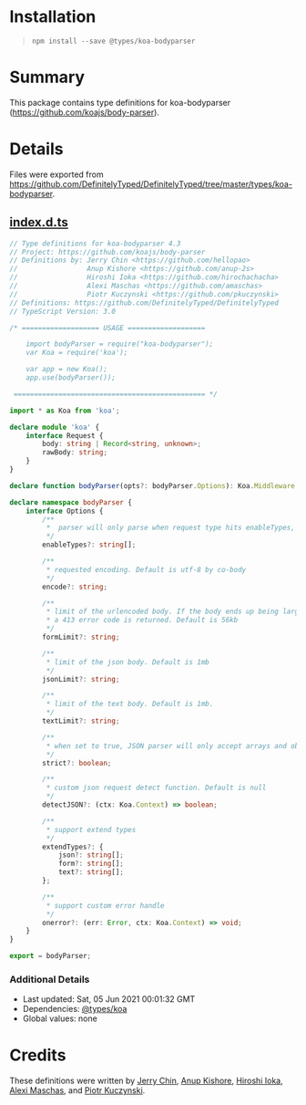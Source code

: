 # Installation
> `npm install --save @types/koa-bodyparser`

# Summary
This package contains type definitions for koa-bodyparser (https://github.com/koajs/body-parser).

# Details
Files were exported from https://github.com/DefinitelyTyped/DefinitelyTyped/tree/master/types/koa-bodyparser.
## [index.d.ts](https://github.com/DefinitelyTyped/DefinitelyTyped/tree/master/types/koa-bodyparser/index.d.ts)
````ts
// Type definitions for koa-bodyparser 4.3
// Project: https://github.com/koajs/body-parser
// Definitions by: Jerry Chin <https://github.com/hellopao>
//                 Anup Kishore <https://github.com/anup-2s>
//                 Hiroshi Ioka <https://github.com/hirochachacha>
//                 Alexi Maschas <https://github.com/amaschas>
//                 Piotr Kuczynski <https://github.com/pkuczynski>
// Definitions: https://github.com/DefinitelyTyped/DefinitelyTyped
// TypeScript Version: 3.0

/* =================== USAGE ===================

    import bodyParser = require("koa-bodyparser");
    var Koa = require('koa');

    var app = new Koa();
    app.use(bodyParser());

 =============================================== */

import * as Koa from 'koa';

declare module 'koa' {
    interface Request {
        body: string | Record<string, unknown>;
        rawBody: string;
    }
}

declare function bodyParser(opts?: bodyParser.Options): Koa.Middleware;

declare namespace bodyParser {
    interface Options {
        /**
         *  parser will only parse when request type hits enableTypes, default is ['json', 'form'].
         */
        enableTypes?: string[];

        /**
         * requested encoding. Default is utf-8 by co-body
         */
        encode?: string;

        /**
         * limit of the urlencoded body. If the body ends up being larger than this limit
         * a 413 error code is returned. Default is 56kb
         */
        formLimit?: string;

        /**
         * limit of the json body. Default is 1mb
         */
        jsonLimit?: string;

        /**
         * limit of the text body. Default is 1mb.
         */
        textLimit?: string;

        /**
         * when set to true, JSON parser will only accept arrays and objects. Default is true
         */
        strict?: boolean;

        /**
         * custom json request detect function. Default is null
         */
        detectJSON?: (ctx: Koa.Context) => boolean;

        /**
         * support extend types
         */
        extendTypes?: {
            json?: string[];
            form?: string[];
            text?: string[];
        };

        /**
         * support custom error handle
         */
        onerror?: (err: Error, ctx: Koa.Context) => void;
    }
}

export = bodyParser;

````

### Additional Details
 * Last updated: Sat, 05 Jun 2021 00:01:32 GMT
 * Dependencies: [@types/koa](https://npmjs.com/package/@types/koa)
 * Global values: none

# Credits
These definitions were written by [Jerry Chin](https://github.com/hellopao), [Anup Kishore](https://github.com/anup-2s), [Hiroshi Ioka](https://github.com/hirochachacha), [Alexi Maschas](https://github.com/amaschas), and [Piotr Kuczynski](https://github.com/pkuczynski).
